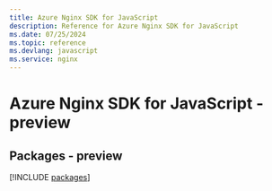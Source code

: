```yaml
---
title: Azure Nginx SDK for JavaScript
description: Reference for Azure Nginx SDK for JavaScript
ms.date: 07/25/2024
ms.topic: reference
ms.devlang: javascript
ms.service: nginx
---
```

# Azure Nginx SDK for JavaScript - preview
## Packages - preview
[!INCLUDE [packages](nginx-index.md)]